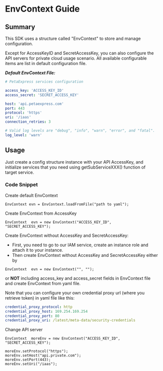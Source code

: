 # EnvContext Guide

## Summary

This SDK uses a structure called "EnvContext" to store and manage configuration.

Except for AccessKeyID and SecretAccessKey, you can also configure the API servers for private cloud usage scenario. All available configurable items are list in default configuration file.

___Default EnvContext File:___

``` yaml
# PetaExpress services configuration

access_key: 'ACCESS_KEY_ID'
access_secret: 'SECRET_ACCESS_KEY'

host: 'api.petaexpress.com'
port: 443
protocol: 'https'
uri: '/iaas'
connection_retries: 3

# Valid log levels are "debug", "info", "warn", "error", and "fatal".
log_level: 'warn'
```

## Usage

Just create a config structure instance with your API AccessKey, and initialize services that you need using getSubServiceXXX() function of target service.

### Code Snippet

Create default EnvContext

```
EnvContext evn = EnvContext.loadFromFile("path to yaml");
```

Create EnvContext from AccessKey

```
EnvContext  evn = new EnvContext("ACCESS_KEY_ID", "SECRET_ACCESS_KEY");
```

Create EnvContext without AccessKey and SecretAccessKey:
- First, you need to go to our IAM service, create an instance role and attach it to your instance.
- Then create EnvContext without AccessKey and SecretAccessKey either by

```
EnvContext  evn = new EnvContext("", "");
```
or **NOT** including access_key and access_secret fields in EnvContext file and create EnvContext from yaml file.

Note that you can configure your own credential proxy url (where you retrieve token) in yaml file like this: 

```yaml
credential_proxy_protocol: http
credential_proxy_host: 169.254.169.254
credential_proxy_port: 80
credential_proxy_uri: /latest/meta-data/security-credentials
```

Change API server

```
EnvContext  moreEnv = new EnvContext("ACCESS_KEY_ID", "SECRET_ACCESS_KEY");

moreEnv.setProtocol("https");
moreEnv.setHost("api.private.com");
moreEnv.setPort(443);
moreEnv.setUri("/iaas");
```
